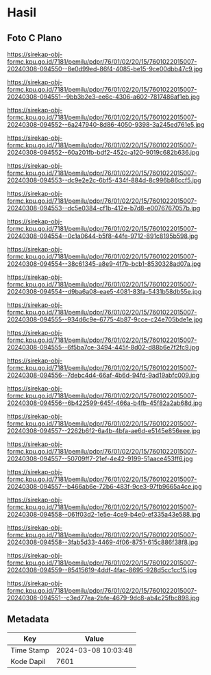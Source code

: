 # Hasil

## Foto C Plano

https://sirekap-obj-formc.kpu.go.id/7181/pemilu/pdpr/76/01/02/20/15/7601022015007-20240308-094550--8e0d99ed-86f4-4085-be15-9ce00dbb47c9.jpg

https://sirekap-obj-formc.kpu.go.id/7181/pemilu/pdpr/76/01/02/20/15/7601022015007-20240308-094551--9bb3b2e3-ee6c-4306-a602-7817486af1eb.jpg

https://sirekap-obj-formc.kpu.go.id/7181/pemilu/pdpr/76/01/02/20/15/7601022015007-20240308-094552--6a247940-8d86-4050-9398-3a245ed761e5.jpg

https://sirekap-obj-formc.kpu.go.id/7181/pemilu/pdpr/76/01/02/20/15/7601022015007-20240308-094552--60a201fb-bdf2-452c-a120-9019c682b636.jpg

https://sirekap-obj-formc.kpu.go.id/7181/pemilu/pdpr/76/01/02/20/15/7601022015007-20240308-094553--dc9e2e2c-6bf5-434f-884d-8c996b86ccf5.jpg

https://sirekap-obj-formc.kpu.go.id/7181/pemilu/pdpr/76/01/02/20/15/7601022015007-20240308-094553--dc5e0384-cf1b-412e-b7d8-e0076767057b.jpg

https://sirekap-obj-formc.kpu.go.id/7181/pemilu/pdpr/76/01/02/20/15/7601022015007-20240308-094554--0c1a0644-b5f8-44fe-9712-891c8195b598.jpg

https://sirekap-obj-formc.kpu.go.id/7181/pemilu/pdpr/76/01/02/20/15/7601022015007-20240308-094554--38c61345-a8e9-4f7b-bcb1-8530328ad07a.jpg

https://sirekap-obj-formc.kpu.go.id/7181/pemilu/pdpr/76/01/02/20/15/7601022015007-20240308-094554--d9ba6a08-eae5-4081-83fa-5431b58db55e.jpg

https://sirekap-obj-formc.kpu.go.id/7181/pemilu/pdpr/76/01/02/20/15/7601022015007-20240308-094555--934d6c9e-6775-4b87-9cce-c24e705bde1e.jpg

https://sirekap-obj-formc.kpu.go.id/7181/pemilu/pdpr/76/01/02/20/15/7601022015007-20240308-094555--6f5ba7ce-3494-445f-8d02-d88b6e7f2fc9.jpg

https://sirekap-obj-formc.kpu.go.id/7181/pemilu/pdpr/76/01/02/20/15/7601022015007-20240308-094556--7debc4d4-66af-4b6d-94fd-9ad19abfc009.jpg

https://sirekap-obj-formc.kpu.go.id/7181/pemilu/pdpr/76/01/02/20/15/7601022015007-20240308-094556--6b422599-645f-466a-b4fb-45f82a2ab68d.jpg

https://sirekap-obj-formc.kpu.go.id/7181/pemilu/pdpr/76/01/02/20/15/7601022015007-20240308-094557--2262b6f2-6a4b-4bfa-ae6d-e5145e856eee.jpg

https://sirekap-obj-formc.kpu.go.id/7181/pemilu/pdpr/76/01/02/20/15/7601022015007-20240308-094557--50709ff7-21ef-4e42-9199-51aace453ff6.jpg

https://sirekap-obj-formc.kpu.go.id/7181/pemilu/pdpr/76/01/02/20/15/7601022015007-20240308-094557--b466ab6e-72b6-483f-9ce3-97fb9665a4ce.jpg

https://sirekap-obj-formc.kpu.go.id/7181/pemilu/pdpr/76/01/02/20/15/7601022015007-20240308-094558--061f03d2-1e5e-4ce9-b4e0-ef335a43e588.jpg

https://sirekap-obj-formc.kpu.go.id/7181/pemilu/pdpr/76/01/02/20/15/7601022015007-20240308-094558--3fab5d33-4469-4f06-8751-615c886f38f8.jpg

https://sirekap-obj-formc.kpu.go.id/7181/pemilu/pdpr/76/01/02/20/15/7601022015007-20240308-094559--85415619-4ddf-4fac-8695-928d5cc1cc15.jpg

https://sirekap-obj-formc.kpu.go.id/7181/pemilu/pdpr/76/01/02/20/15/7601022015007-20240308-094551--c3ed77ea-2bfe-4679-9dc8-ab4c25fbc898.jpg


## Metadata

| Key        | Value               |
| ---------- | ------------------- |
| Time Stamp | 2024-03-08 10:03:48 |
| Kode Dapil | 7601                |



